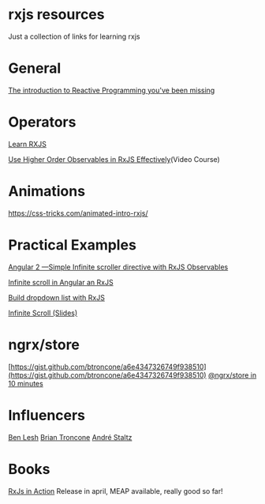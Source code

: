 # rxjs resources
Just a collection of links for learning rxjs

# General
[The introduction to Reactive Programming you've been missing](https://gist.github.com/staltz/868e7e9bc2a7b8c1f754)

# Operators
[Learn RXJS](https://www.learnrxjs.io/)

[Use Higher Order Observables in RxJS Effectively](https://egghead.io/courses/use-higher-order-observables-in-rxjs-effectively)(Video Course)

# Animations
https://css-tricks.com/animated-intro-rxjs/

# Practical Examples
[Angular 2 —Simple Infinite scroller directive with RxJS Observables](https://medium.com/@Sureshkumar_Ash/angular-2-simple-infinite-scroller-directive-with-rxjs-observables-a989b12d4fb1#.t10ztd64r)

[Infinite scroll in Angular an RxJS](http://blog.brecht.io/infinite-scroll-with-rxjs-and-angular2/)

[Build dropdown list with RxJS](http://neethack.com/2015/11/build-dropdown-list-with-rxjs/)

[Infinite Scroll (Slides)](http://slides.com/theefer/infinite-scroll-ngrxjs#/18)

# ngrx/store
[https://gist.github.com/btroncone/a6e4347326749f938510](https://gist.github.com/btroncone/a6e4347326749f938510)
[@ngrx/store in 10 minutes](https://egghead.io/lessons/angular-2-ngrx-store-in-10-minutes)

# Influencers
[Ben Lesh](https://twitter.com/BenLesh)
[Brian Troncone](https://twitter.com/btroncone)
[André Staltz](https://twitter.com/andrestaltz)

# Books
[RxJs in Action](https://www.manning.com/books/rxjs-in-action) Release in april, MEAP available, really good so far! 


